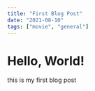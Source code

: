 ```yaml
---
title: "First Blog Post"
date: "2021-08-10"
tags: ["movie", "general"]
---
```


# Hello, World!

this is my first blog post
